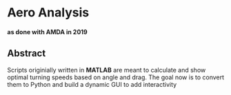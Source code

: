 # Aero Analysis 
#### as done with AMDA in 2019

## Abstract

Scripts originially written in __MATLAB__ are meant to calculate and show optimal turning speeds based on angle and drag.
The goal now is to convert them to Python and build a dynamic GUI to add interactivity
